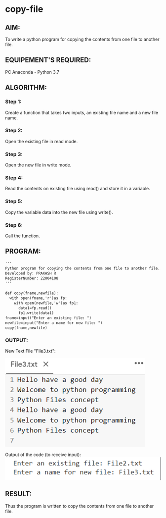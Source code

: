 # copy-file
## AIM:
To write a python program for copying the contents from one file to another file.
## EQUIPEMENT'S REQUIRED: 
PC
Anaconda - Python 3.7
## ALGORITHM: 
### Step 1:
Create a function that takes two inputs, an existing file name and a new file name.

### Step 2:
Open the existing file in read mode.

### Step 3:
Open the new file in write mode.

### Step 4:
Read the contents on existing file using read() and store it in a variable.

### Step 5:
Copy the variable data into the new file using write().

### Step 6:
Call the function.



## PROGRAM:
```
'''
Python program for copying the contents from one file to another file.
Developed by: PRAKASH R
RegisterNumber: 22004108
'''

def copy(fname,newfile):
  with open(fname,'r')as fp:
    with open(newfile,'w')as fp1:
      data1=fp.read()
      fp1.write(data1)
fname=input("Enter an existing file: ")
newfile=input("Enter a name for new file: ")
copy(fname,newfile)

```
### OUTPUT:
New Text File "File3.txt":

![OUTPUT](/w1.png)

Output of the code (to receive input):
![OUTPUT](/w2.png)

## RESULT:
Thus the program is written to copy the contents from one file to another file.